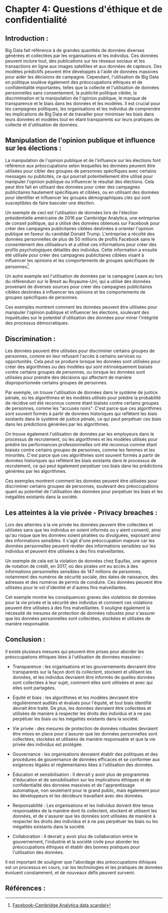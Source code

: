 # Chapter 4: Questions d'éthique et de confidentialité
## Introduction : 

Big Data fait référence à de grandes quantités de données diverses générées et collectées par les organisations et les individus. Ces données peuvent inclure tout, des publications sur les réseaux sociaux et les transactions en ligne aux images satellites et aux données de capteurs. Des modèles prédictifs peuvent être développés à l'aide de données massives pour aider les décisions de campagne. Cependant, l'utilisation de Big Data en politique soulève également des préoccupations éthiques et de confidentialité importantes, telles que la collecte et l'utilisation de données personnelles sans consentement, la publicité politique ciblée, la discrimination et la manipulation de l'opinion publique, le manque de transparence et le biais dans les données et les modèles. Il est crucial pour les campagnes politiques, les organisations et les individus de comprendre les implications de Big Data et de travailler pour minimiser les biais dans leurs données et modèles tout en étant transparents sur leurs pratiques de collecte et d'utilisation de données.

## Manipulation de l'opinion publique et influence sur les élections :

La manipulation de l'opinion publique et de l'influence sur les élections font référence aux préoccupations selon lesquelles les données peuvent être utilisées pour cibler des groupes de personnes spécifiques avec certains messages ou publicités, ce qui pourrait potentiellement être utilisé pour manipuler l'opinion publique ou influencer le résultat des élections. Cela peut être fait en utilisant des données pour créer des campagnes publicitaires hautement spécifiques et ciblées, ou en utilisant des données pour identifier et influencer les groupes démographiques clés qui sont susceptibles de faire basculer une élection.

Un exemple de ceci est l'utilisation de données lors de l'élection présidentielle américaine de 2016 par Cambridge Analytica, une entreprise de conseil politique, qui a utilisé des données obtenues sur Facebook pour créer des campagnes publicitaires ciblées destinées à orienter l'opinion publique en faveur du candidat Donald Trump. L'entreprise a récolté des données personnelles de plus de 50 millions de profils Facebook sans le consentement des utilisateurs et a utilisé ces informations pour créer des profils psychologiques détaillés des individus. Cette information a ensuite été utilisée pour créer des campagnes publicitaires ciblées visant à influencer les opinions et les comportements de groupes spécifiques de personnes[^1].

Un autre exemple est l'utilisation de données par la campagne Leave.eu lors du référendum sur le Brexit au Royaume-Uni, qui a utilisé des données provenant de diverses sources pour créer des campagnes publicitaires ciblées destinées à influencer les opinions et les comportements de groupes spécifiques de personnes.

Ces exemples montrent comment les données peuvent être utilisées pour manipuler l'opinion publique et influencer les élections, soulevant des inquiétudes sur le potentiel d'utilisation des données pour miner l'intégrité des processus démocratiques.

## Discrimination :

Les données peuvent être utilisées pour discriminer certains groupes de personnes, comme en leur refusant l'accès à certains services ou opportunités. Cela peut se produire lorsque les données sont utilisées pour créer des algorithmes ou des modèles qui sont intrinsèquement biaisés contre certains groupes de personnes, ou lorsque les données sont utilisées pour prendre des décisions qui affectent de manière disproportionnée certains groupes de personnes.

Par exemple, on trouve l'utilisation de données dans le système de justice pénale, où les algorithmes et les modèles utilisés pour prédire la probabilité de récidive ont été reconnus comme étant biaisés contre certains groupes de personnes, comme les "accusés noirs". C'est parce que ces algorithmes sont souvent formés à partir de données historiques qui reflètent les biais existants dans le système de justice pénale, ce qui peut perpétuer ces biais dans les prédictions générées par les algorithmes.

On trouve également l'utilisation de données par les employeurs dans le processus de recrutement, où les algorithmes et les modèles utilisés pour prédire les performances professionnelles ont été reconnus comme étant biaisés contre certains groupes de personnes, comme les femmes et les minorités. C'est parce que ces algorithmes sont souvent formés à partir de données historiques qui reflètent les biais existants dans le processus de recrutement, ce qui peut également perpétuer ces biais dans les prédictions générées par les algorithmes.

Ces exemples montrent comment les données peuvent être utilisées pour discriminer certains groupes de personnes, soulevant des préoccupations quant au potentiel de l'utilisation des données pour perpétuer les biais et les inégalités existants dans la société.

## Les atteintes à la vie privée - Privacy breaches :

Lors des atteintes à la vie privée les données peuvent être collectées et utilisées sans que les individus en soient informés ou y aient consenti, ainsi qu'au risque que les données soient piratées ou divulguées, exposant ainsi des informations sensibles. Il s'agit d'une préoccupation majeure car les données personnelles peuvent révéler des informations sensibles sur les individus et peuvent être utilisées à des fins malveillantes.

Un exemple de cela est la violation de données chez Equifax, une agence de notation de crédit, en 2017, où des pirates ont eu accès à des informations personnelles sensibles de 147 millions de personnes, notamment des numéros de sécurité sociale, des dates de naissance, des adresses et des numéros de permis de conduire. Ces données peuvent être utilisées pour le vol d'identité et d'autres fins malveillantes. 

Cet exemple montre les conséquences graves des violations de données pour la vie privée et la sécurité des individus et comment ces violations peuvent être utilisées à des fins malveillantes. Il souligne également la nécessité de mesures de protection de données robustes pour s'assurer que les données personnelles sont collectées, stockées et utilisées de manière responsable.

## Conclusion : 

Il existe plusieurs mesures qui peuvent être prises pour aborder les préoccupations éthiques liées à l'utilisation de données massives :

- Transparence : les organisations et les gouvernements devraient être transparents sur la façon dont ils collectent, stockent et utilisent les données, et les individus devraient être informés de quelles données sont collectées à leur sujet, comment elles sont utilisées et avec qui elles sont partagées.

- Équité et biais : les algorithmes et les modèles devraient être régulièrement audités et évalués pour l'équité, et tout biais identifié devrait être traité. De plus, les données devraient être collectées et utilisées de manière à respecter les droits des individus et à ne pas perpétuer les biais ou les inégalités existants dans la société.

- Vie privée : des mesures de protection de données robustes devraient être mises en place pour s'assurer que les données personnelles sont collectées, stockées et utilisées de manière responsable et que la vie privée des individus est protégée.

- Gouvernance : les organisations devraient établir des politiques et des procédures de gouvernance de données efficaces et se conformer aux exigences légales et réglementaires liées à l'utilisation des données.

- Éducation et sensibilisation : Il devrait y avoir plus de programmes d'éducation et de sensibilisation sur les implications éthiques et de confidentialité des données massives et de l'apprentissage automatique, non seulement pour le grand public, mais également pour les développeurs et les décideurs travaillant avec des données.

- Responsabilité : Les organisations et les individus doivent être tenus responsables de la manière dont ils collectent, stockent et utilisent les données, et de s'assurer que les données sont utilisées de manière à respecter les droits des individus et à ne pas perpétuer les biais ou les inégalités existants dans la société.

- Collaboration : Il devrait y avoir plus de collaboration entre le gouvernement, l'industrie et la société civile pour aborder les préoccupations éthiques et établir des bonnes pratiques pour l'utilisation des données.

Il est important de souligner que l'abordage des préoccupations éthiques est un processus en cours, car les technologies et les pratiques de données évoluent constamment, et de nouveaux défis peuvent survenir. 


## Références : 

[^1]: [Facebook–Cambridge Analytica data scandal](https://en.wikipedia.org/wiki/Facebook%E2%80%93Cambridge_Analytica_data_scandal#:~:text=In%20the%202010s%2C%20personal%20data,be%20used%20for%20political%20advertising.)